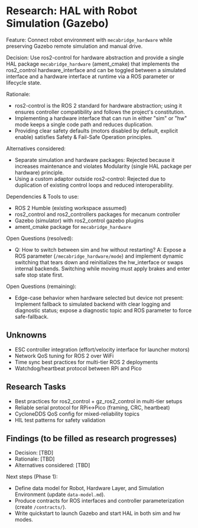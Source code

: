 # Research: HAL with Robot Simulation (Gazebo)

Feature: Connect robot environment with `mecabridge_hardware` while preserving Gazebo remote simulation and manual drive.

Decision: Use ros2-control for hardware abstraction and provide a single HAL package `mecabridge_hardware` (ament_cmake) that implements the ros2_control hardware_interface and can be toggled between a simulated interface and a hardware interface at runtime via a ROS parameter or lifecycle state.

Rationale:
- ros2-control is the ROS 2 standard for hardware abstraction; using it ensures controller compatibility and follows the project's constitution.
- Implementing a hardware interface that can run in either "sim" or "hw" mode keeps a single code path and reduces duplication.
- Providing clear safety defaults (motors disabled by default, explicit enable) satisfies Safety & Fail-Safe Operation principles.

Alternatives considered:
- Separate simulation and hardware packages: Rejected because it increases maintenance and violates Modularity (single HAL package per hardware) principle.
- Using a custom adaptor outside ros2-control: Rejected due to duplication of existing control loops and reduced interoperability.

Dependencies & Tools to use:
- ROS 2 Humble (existing workspace assumed)
- ros2_control and ros2_controllers packages for mecanum controller
- Gazebo (simulator) with ros2_control gazebo plugins
- ament_cmake package for `mecabridge_hardware`

Open Questions (resolved):
- Q: How to switch between sim and hw without restarting?
  A: Expose a ROS parameter (`/mecabridge_hardware/mode`) and implement dynamic switching that tears down and reinitializes the hw_interface or swaps internal backends. Switching while moving must apply brakes and enter safe stop state first.

Open Questions (remaining):
- Edge-case behavior when hardware selected but device not present: Implement fallback to simulated backend with clear logging and diagnostic status; expose a diagnostic topic and ROS parameter to force safe-fallback.
## Unknowns
- ESC controller integration (effort/velocity interface for launcher motors)
- Network QoS tuning for ROS 2 over WiFi
- Time sync best practices for multi-tier ROS 2 deployments
- Watchdog/heartbeat protocol between RPi and Pico

## Research Tasks
- Best practices for ros2_control + gz_ros2_control in multi-tier setups
- Reliable serial protocol for RPi↔Pico (framing, CRC, heartbeat)
- CycloneDDS QoS config for mixed-reliability topics
- HIL test patterns for safety validation

## Findings (to be filled as research progresses)
- Decision: [TBD]
- Rationale: [TBD]
- Alternatives considered: [TBD]

Next steps (Phase 1):
- Define data model for Robot, Hardware Layer, and Simulation Environment (update `data-model.md`).
- Produce contracts for ROS interfaces and controller parameterization (create `/contracts/`).
- Write quickstart to launch Gazebo and start HAL in both sim and hw modes.
